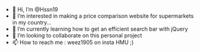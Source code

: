 - 👋 Hi, I’m @Hssn19
- 👀 I’m interested in making a price comparison website for supermarkets in my country...
- 🌱 I’m currently learning how to get an efficient search bar with jQuery
- 💞️ I’m looking to collaborate on this personal project 
- 📫 How to reach me : weez1905 on insta HMU ;)

<!---
Hssn19/Hssn19 is a ✨ special ✨ repository because its `README.md` (this file) appears on your GitHub profile.
You can click the Preview link to take a look at your changes.
--->
